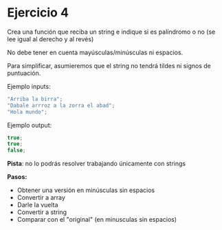 # Ejercicio 4

Crea una función que reciba un string e indique si es palíndromo o no (se lee igual al derecho y al revés)

No debe tener en cuenta mayúsculas/minúsculas ni espacios.

Para simplificar, asumieremos que el string no tendrá tildes ni signos de puntuación.

Ejemplo inputs:

```javascript
"Arriba la birra";
"Dabale arrroz a la zorra el abad";
"Hola mundo";
```

Ejemplo output:

```javascript
true;
true;
false;
```

**Pista**: no lo podrás resolver trabajando únicamente con strings

**Pasos:**

- Obtener una versión en minúsculas sin espacios
- Convertir a array
- Darle la vuelta
- Convertir a string
- Comparar con el "original" (en minusculas sin espacios)
